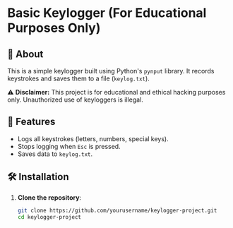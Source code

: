 # Basic Keylogger (For Educational Purposes Only)

## 🚀 About
This is a simple keylogger built using Python's `pynput` library. It records keystrokes and saves them to a file (`keylog.txt`).

⚠ **Disclaimer:** This project is for educational and ethical hacking purposes only. Unauthorized use of keyloggers is illegal.

## 📌 Features
- Logs all keystrokes (letters, numbers, special keys).
- Stops logging when `Esc` is pressed.
- Saves data to `keylog.txt`.

## 🛠 Installation
1. **Clone the repository**:
   ```bash
   git clone https://github.com/yourusername/keylogger-project.git
   cd keylogger-project
